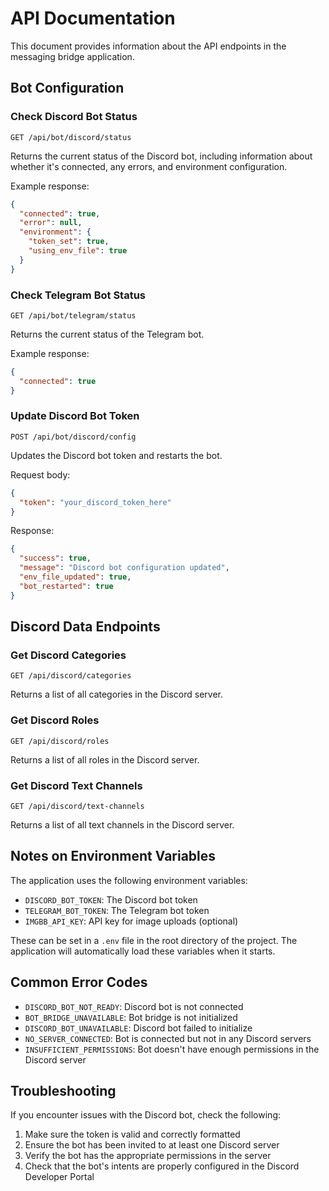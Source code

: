 # API Documentation

This document provides information about the API endpoints in the messaging bridge application.

## Bot Configuration

### Check Discord Bot Status

```
GET /api/bot/discord/status
```

Returns the current status of the Discord bot, including information about whether it's connected, any errors, and environment configuration.

Example response:
```json
{
  "connected": true,
  "error": null,
  "environment": {
    "token_set": true,
    "using_env_file": true
  }
}
```

### Check Telegram Bot Status

```
GET /api/bot/telegram/status
```

Returns the current status of the Telegram bot.

Example response:
```json
{
  "connected": true
}
```

### Update Discord Bot Token

```
POST /api/bot/discord/config
```

Updates the Discord bot token and restarts the bot.

Request body:
```json
{
  "token": "your_discord_token_here"
}
```

Response:
```json
{
  "success": true,
  "message": "Discord bot configuration updated",
  "env_file_updated": true,
  "bot_restarted": true
}
```

## Discord Data Endpoints

### Get Discord Categories

```
GET /api/discord/categories
```

Returns a list of all categories in the Discord server.

### Get Discord Roles

```
GET /api/discord/roles
```

Returns a list of all roles in the Discord server.

### Get Discord Text Channels

```
GET /api/discord/text-channels
```

Returns a list of all text channels in the Discord server.

## Notes on Environment Variables

The application uses the following environment variables:

- `DISCORD_BOT_TOKEN`: The Discord bot token
- `TELEGRAM_BOT_TOKEN`: The Telegram bot token
- `IMGBB_API_KEY`: API key for image uploads (optional)

These can be set in a `.env` file in the root directory of the project. The application will automatically load these variables when it starts.

## Common Error Codes

- `DISCORD_BOT_NOT_READY`: Discord bot is not connected
- `BOT_BRIDGE_UNAVAILABLE`: Bot bridge is not initialized
- `DISCORD_BOT_UNAVAILABLE`: Discord bot failed to initialize
- `NO_SERVER_CONNECTED`: Bot is connected but not in any Discord servers
- `INSUFFICIENT_PERMISSIONS`: Bot doesn't have enough permissions in the Discord server

## Troubleshooting

If you encounter issues with the Discord bot, check the following:

1. Make sure the token is valid and correctly formatted
2. Ensure the bot has been invited to at least one Discord server
3. Verify the bot has the appropriate permissions in the server
4. Check that the bot's intents are properly configured in the Discord Developer Portal